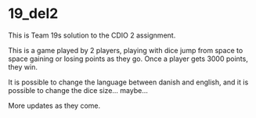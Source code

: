 # 19_del2
This is Team 19s solution to the CDIO 2 assignment.

This is a game played by 2 players, playing with dice jump from space to space gaining or losing points as they go. Once a player gets 3000 points, they win.

It is possible to change the language between danish and english, and it is possible to change the dice size... maybe...

More updates as they come.

